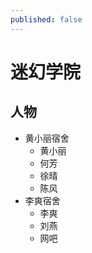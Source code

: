 ```yaml
---
published: false
---
```


# 迷幻学院

## 人物

- 黄小丽宿舍
    - 黄小丽
    - 何芳
    - 徐晴
    - 陈风
- 李爽宿舍
    - 李爽
    - 刘燕
    - 网吧
